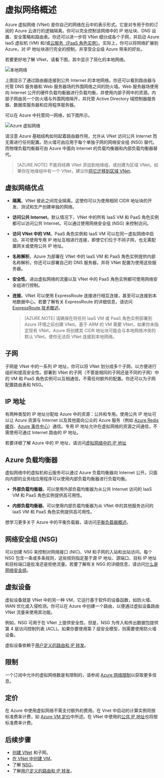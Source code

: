 <properties
   pageTitle="Azure 虚拟网络 (VNet) 概述"
   description="了解 Azure 中的虚拟网络 (VNet)。"
   services="virtual-network"
   documentationCenter="na"
   authors="telmosampaio"
   manager="carmonm"
   editor="tysonn" />
<tags
	ms.service="virtual-network"
	ms.date="03/15/2016"
	wacn.date="04/25/2016"/>

# 虚拟网络概述

Azure 虚拟网络 (VNet) 是你自己的网络在云中的表示形式。它是对专用于你的订阅的 Azure 云进行的逻辑隔离。你可以完全控制该网络中的 IP 地址块、DNS 设置、安全策略和路由表。你还可以进一步将 VNet 细分成各个子网，并启动 Azure IaaS 虚拟机 (VM) 和/或[云服务（PaaS 角色实例）](/documentation/articles/cloud-services-choose-me/)。实际上，你可以将网络扩展到 Azure，对 IP 地址块进行完全的控制，并享受企业级 Azure 带来的好处。

若要更好地了解 VNet，请看下图，其中显示了简化的本地网络。

![本地网络](./media/virtual-networks-overview/figure01.png)

上图显示了通过路由器连接到公共 Internet 的本地网络。你还可以看到路由器与托管 DNS 服务器和 Web 服务器场的外围网络之间的防火墙。Web 服务器场使用向 Internet 公开的硬件负载均衡器进行负载均衡，并使用内部子网中的资源。内部子网由另一个防火墙与外围网络隔开，并托管 Active Directory 域控制器服务器、数据库服务器和应用程序服务器。

可以在 Azure 中托管同一网络，如下图所示。

![Azure 虚拟网络](./media/virtual-networks-overview/figure02.png)

请注意 Azure 基础结构如何起着路由器作用，允许从 VNet 访问公共 Internet 而无需进行任何配置。防火墙可由应用于每个单独子网的网络安全组 (NSG) 替代。而物理负载均衡器可由 Azure 中面向 Internet 的负载均衡器和内部负载均衡器替代。

>[AZURE.NOTE] 不能将经典 VNet 添加到地缘组，或创建为区域 VNet。如果你在地缘组中有一个 VNet，建议你[将它迁移到区域 VNet](/documentation/articles/virtual-networks-migrate-to-regional-vnet/)。

## 虚拟网络优点

- **隔离**。VNet 彼此之间完全隔离。这使你可以为使用相同 CIDR 地址块的开发、测试和生产创建单独的网络。

- **访问公共 Internet**。默认情况下，VNet 中的所有 IaaS VM 和 PaaS 角色实例都可以访问公共 Internet。可以通过使用网络安全组 (NSG) 来控制访问。

- **访问 VNet 中的 VM**。PaaS 角色实例和 IaaS VM 可以在同一虚拟网络中启动，并可使用专用 IP 地址互相进行连接，即使它们位于不同子网，也无需配置网关或使用公共 IP 地址。

- **名称解析**。Azure 为部署在 VNet 中的 IaaS VM 和 PaaS 角色实例提供内部名称解析。你还可以部署自己的 DNS 服务器，并将 VNet 配置为使用这些服务器。

- **安全性**。进出虚拟网络的流量以及 VNet 中的 PaaS 角色实例都可使用网络安全组进行控制。

- **连接**。VNet 可以使用 ExpressRoute 连接进行相互连接，甚至可以连接到本地数据中心。若要了解有关 ExpressRoute 的详细信息，请访问 [ExpressRoute 技术概述](/documentation/articles/expressroute-introduction/)。

    >[AZURE.NOTE] 请确保在将任何 IaaS VM 或 PaaS 角色实例部署到 Azure 环境之前创建 VNet。基于 ARM 的 VM 需要 VNet，如果你未指定现有 VNet，Azure 将创建其 CIDR 地址块可能会与本地网络冲突的默认 VNet。使你无法将 VNet 连接到本地网络。

## 子网

子网是 VNet 中的一系列 IP 地址，你可以将 VNet 划分成多个子网，以方便进行组织和提高安全性。部署到 VNet 的子网（不管是相同的子网还是不同的子网）中的 VM 和 PaaS 角色实例可以互相通信，不需任何额外的配置。你还可以为子网配置路由表和 NSG。

## IP 地址


有两种类型的 IP 地址分配给 Azure 中的资源：公共和专用。使用公共 IP 地址可以让 Azure 资源与 Internet 以及其他面向公众的 Azure 服务（例如 [Azure Redis 缓存](/home/features/redis-cache/)、[Azure 事件中心](/documentation/services/event-hubs/)）通信。专用 IP 地址允许在虚拟网络的资源之间通信，不需使用可通过 Internet 路由的 IP 地址。

若要详细了解 Azure 中的 IP 地址，请访问[虚拟网络中的 IP 地址](/documentation/articles/virtual-network-ip-addresses-overview-classic/)

## Azure 负载均衡器

虚拟网络中的虚拟机和云服务可以通过 Azure 负载均衡器向 Internet 公开。只面向内部的业务线应用程序可以使用内部负载均衡器进行负载均衡。

- **外部负载均衡器**。可以使用外部负载均衡器为从公共 Internet 访问的 IaaS VM 和 PaaS 角色实例提供高可用性。

- **内部负载均衡器**。可以使用内部负载均衡器为从 VNet 中的其他服务访问的 IaaS VM 和 PaaS 角色实例提供高可用性。

想学习更多关于 Azure 中的平衡负载器，请访问[平衡负载器概述](/documentation/articles/load-balancer-overview/)。

## 网络安全组 (NSG)

可以创建 NSG 来控制对网络接口 (NIC)、VM 和子网的入站和出站访问。每个 NSG 包含一条或多条规则，这些规则指定基于源 IP 地址、源端口、目标 IP 地址和目标端口是批准还是拒绝流量。若要了解有关 NSG 的详细信息，请访问[什么是网络安全组](/documentation/articles/virtual-networks-nsg/)。

## 虚拟设备

虚拟设备就是 VNet 中的另一种 VM，它运行基于软件的设备函数，如防火墙、WAN 优化或入侵检测。你可以在 Azure 中创建一个路由，以便通过虚拟设备路由 VNet 流量来使用其功能。

例如，NSG 可用于在 VNet 上提供安全性。但是，NSG 为传入和传出数据包提供第 4 层访问控制列表 (ACL)。如果你要使用第 7 层安全模型，则需要使用防火墙设备。

虚拟设备依赖于[用户定义的路由和 IP 转发](/documentation/articles/virtual-networks-udr-overview/)。

## 限制
一个订阅中允许的虚拟网络数是有限制的，请参阅 [Azure 网络限制](/documentation/articles/azure-subscription-service-limits/#networking-limits)以获取更多信息。

## 定价
在 Azure 中使用虚拟网络不需支付额外的费用。在 Vnet 中启动的计算实例将按标准费率计费，如 [Azure VM 定价](/pricing/details/virtual-machines/)中所述。在 VNet 中使用的[公共 IP 地址](/pricing/details/reserved-ip-addresses/)也将按标准费率计费。

## 后续步骤

- [创建 VNet](/documentation/articles/virtual-networks-create-vnet-classic-portal/) 和子网。
- [在 VNet 中创建 VM](/documentation/articles/virtual-machines-windows-classic-tutorial/)。
- 了解 [NSG](/documentation/articles/virtual-networks-nsg/)。
- 了解[用户定义的路由和 IP 转发](/documentation/articles/virtual-networks-udr-overview/)。

<!---HONumber=Mooncake_0418_2016-->